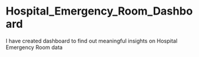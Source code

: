 # Hospital_Emergency_Room_Dashboard
I have created dashboard to find out meaningful insights on Hospital Emergency Room data
<br>

<br><br>

